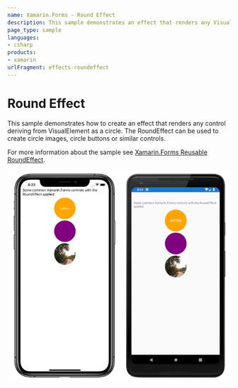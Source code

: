 ```yaml
---
name: Xamarin.Forms - Round Effect
description: This sample demonstrates an effect that renders any VisualElement as a circle.
page_type: sample
languages:
- csharp
products:
- xamarin
urlFragment: effects-roundeffect
---
```


# Round Effect

This sample demonstrates how to create an effect that renders any control deriving from VisualElement as a circle. The RoundEffect can be used to create circle images, circle buttons or similar controls.

For more information about the sample see [Xamarin.Forms Reusable RoundEffect](https://docs.microsoft.com/xamarin/xamarin-forms/app-fundamentals/effects/reusable-roundeffect).

![Round Effect application on iOS and Android](Screenshots/round-effect.png "Round effect application on iOS and Android")
